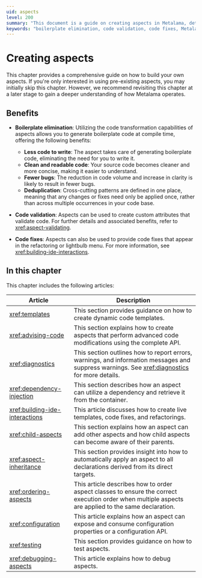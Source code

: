 ```yaml
---
uid: aspects
level: 200
summary: "This document is a guide on creating aspects in Metalama, detailing the benefits of aspects like boilerplate elimination, code validation and fixes, and outlining various aspects-related topics."
keywords: "boilerplate elimination, code validation, code fixes, Metalama, creating aspects, clean code, fewer bugs, custom attributes, dynamic code templates, advanced code modifications"
---
```


# Creating aspects

This chapter provides a comprehensive guide on how to build your own aspects. If you're only interested in using pre-existing aspects, you may initially skip this chapter. However, we recommend revisiting this chapter at a later stage to gain a deeper understanding of how Metalama operates.

## Benefits

* **Boilerplate elimination**: Utilizing the code transformation capabilities of aspects allows you to generate boilerplate code at compile time, offering the following benefits:

  * **Less code to write**: The aspect takes care of generating boilerplate code, eliminating the need for you to write it.
  * **Clean and readable code**: Your source code becomes cleaner and more concise, making it easier to understand.
  * **Fewer bugs**: The reduction in code volume and increase in clarity is likely to result in fewer bugs.
  * **Deduplication**: Cross-cutting patterns are defined in one place, meaning that any changes or fixes need only be applied once, rather than across multiple occurrences in your code base.

* **Code validation**: Aspects can be used to create custom attributes that validate code. For further details and associated benefits, refer to <xref:aspect-validating>.
* **Code fixes**: Aspects can also be used to provide code fixes that appear in the refactoring or lightbulb menu. For more information, see <xref:building-ide-interactions>.

## In this chapter

This chapter includes the following articles:

| Article                       | Description                                                                                                                                            |
| ----------------------------- | ------------------------------------------------------------------------------------------------------------------------------------------------------ |
| <xref:templates>             | This section provides guidance on how to create dynamic code templates.                                                                                |
| <xref:advising-code>         | This section explains how to create aspects that perform advanced code modifications using the complete API.                                           |
| <xref:diagnostics>           | This section outlines how to report errors, warnings, and information messages and suppress warnings. See <xref:diagnostics> for more details.          |
| <xref:dependency-injection>  | This section describes how an aspect can utilize a dependency and retrieve it from the container.                                                      |
| <xref:building-ide-interactions> | This article discusses how to create live templates, code fixes, and refactorings.                                                                    |
| <xref:child-aspects>         | This section explains how an aspect can add other aspects and how child aspects can become aware of their parents.                                     |
| <xref:aspect-inheritance>    | This section provides insight into how to automatically apply an aspect to all declarations derived from its direct targets.                           |
| <xref:ordering-aspects>      | This article describes how to order aspect classes to ensure the correct execution order when multiple aspects are applied to the same declaration.     |
| <xref:configuration> | This article explains how an aspect can expose and consume configuration properties or a configuration API.                                           |
| <xref:testing>               | This section provides guidance on how to test aspects.                                                                                                 |
| <xref:debugging-aspects>     | This article explains how to debug aspects.                                                                                                            |





